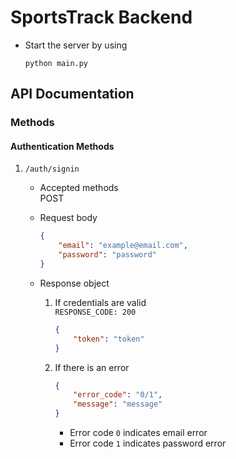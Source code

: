 # SportsTrack Backend

* Start the server by using
	```
	python main.py
	```

## API Documentation

### Methods

#### Authentication Methods

1. `/auth/signin`	

	* Accepted methods  
		POST
	
	* Request body
		```json
		{
			"email": "example@email.com",
			"password": "password"
		}
		```
	* Response object
		1. If credentials are valid  
			`RESPONSE_CODE: 200`
			```json
			{
				"token": "token"
			}
			```
		2. If there is an error
			```json
			{
				"error_code": "0/1",
				"message": "message"
			}
			```
			* Error code `0` indicates email error
			* Error code `1` indicates password error
